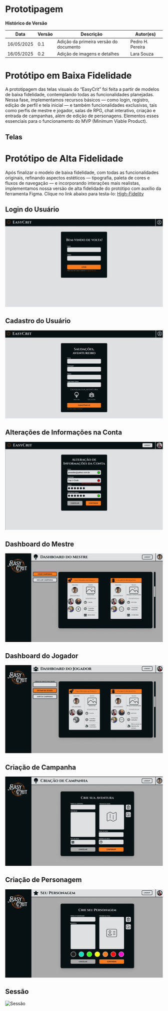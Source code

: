 # Prototipagem

**Histórico de Versão**

| Data | Versão | Descrição | Autor(es) |
|------|--------|-----------|-----------|
| 16/05/2025 | 0.1 | Adição da primeira versão do documento | Pedro H. Pereira |
| 16/05/2025 | 0.2 |  Adição de imagens e detalhes| Lara Souza |


# Protótipo em Baixa Fidelidade

A prototipagem das telas visuais do “EasyCrit” foi feita a partir de modelos de baixa fidelidade, contemplando todas as funcionalidades planejadas. Nessa fase, implementamos recursos básicos — como login, registro, edição de perfil e tela inicial — e também funcionalidades exclusivas, tais como perfis de mestre e jogador, salas de RPG, chat interativo, criação e entrada de campanhas, além de edição de personagens. Elementos esses essenciais para o funcionamento do MVP (Minimum Viable Product).

## Telas


#  Protótipo de Alta Fidelidade

Após finalizar o modelo de baixa fidelidade, com todas as funcionalidades originais, refinando aspectos estéticos — tipografia, paleta de cores e fluxos de navegação — e incorporando interações mais realistas, implementamos nossa versão de alta fidelidade do protótipo com auxílio da ferramenta Figma. Clique no link abaixo para testa-lo: [High-Fidelity](https://www.figma.com/proto/iVipSzEzRnHX7Mre3oCAdw/High-Fidelity-Interactive-Prototype---MDS?node-id=1-92&t=7ASk4bFTbNpMcqNt-1)





## Login do Usuário
![Login do Usuário](./pre_sprints/assets/login.jpeg)




## Cadastro do Usuário
![Cadastro do Usuário](./pre_sprints/assets/Cadastro.jpeg)




## Alterações de Informações na Conta
![ Alteração](./pre_sprints/assets/Alteração.jpeg)




## Dashboard do Mestre
![ Dashboard do Mestre](./pre_sprints/assets/DashboarddoMestre.jpeg)


## Dashboard do Jogador
![Dashbord do Jogador](./pre_sprints/assets/Dashboard.jpeg)




## Criação de Campanha
![Criação de Campanha](./pre_sprints/assets/CriaçãodeCampanha.jpeg)





## Criação de Personagem
![Criação de Personagem](./pre_sprints/assets/CriaçãoPersonagem.jpeg)





## Sessão
![Sessão](./pre_sprints/assets/sessão.jpeg)






